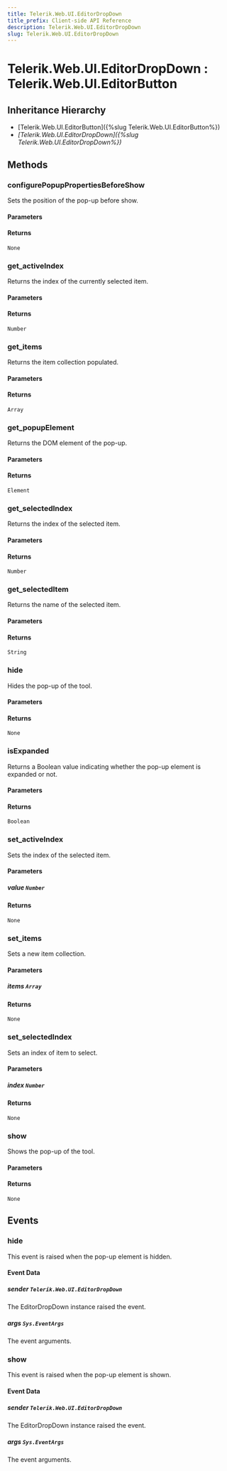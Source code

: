 ```yaml
---
title: Telerik.Web.UI.EditorDropDown
title_prefix: Client-side API Reference
description: Telerik.Web.UI.EditorDropDown
slug: Telerik.Web.UI.EditorDropDown
---
```


# Telerik.Web.UI.EditorDropDown : Telerik.Web.UI.EditorButton

## Inheritance Hierarchy

* [Telerik.Web.UI.EditorButton]({%slug Telerik.Web.UI.EditorButton%})
* *[Telerik.Web.UI.EditorDropDown]({%slug Telerik.Web.UI.EditorDropDown%})*


## Methods

### configurePopupPropertiesBeforeShow

Sets the position of the pop-up before show.

#### Parameters

#### Returns

`None`

### get_activeIndex

Returns the index of the currently selected item.

#### Parameters

#### Returns

`Number`

### get_items

Returns the item collection populated.

#### Parameters

#### Returns

`Array`

### get_popupElement

Returns the DOM element of the pop-up.

#### Parameters

#### Returns

`Element`

### get_selectedIndex

Returns the index of the selected item.

#### Parameters

#### Returns

`Number`

### get_selectedItem

Returns the name of the selected item.

#### Parameters

#### Returns

`String`

### hide

Hides the pop-up of the tool.

#### Parameters

#### Returns

`None`

### isExpanded

Returns a Boolean value indicating whether the pop-up element is expanded or not.

#### Parameters

#### Returns

`Boolean`

### set_activeIndex

Sets the index of the selected item.

#### Parameters

##### value `Number`

#### Returns

`None`

### set_items

Sets a new item collection.

#### Parameters

##### items `Array` 

#### Returns

`None`

### set_selectedIndex

Sets an index of item to select.

#### Parameters

##### index `Number`

#### Returns

`None`

### show

Shows the pop-up of the tool.

#### Parameters

#### Returns

`None`


## Events

### hide

This event is raised when the pop-up element is hidden.

#### Event Data

##### sender `Telerik.Web.UI.EditorDropDown`

The EditorDropDown instance raised the event.

##### args `Sys.EventArgs`

The event arguments.


### show

This event is raised when the pop-up element is shown.

#### Event Data

##### sender `Telerik.Web.UI.EditorDropDown`

The EditorDropDown instance raised the event.

##### args `Sys.EventArgs`

The event arguments.


